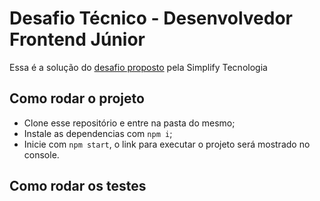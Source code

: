 # Desafio Técnico - Desenvolvedor Frontend Júnior

Essa é a solução do [desafio proposto](https://github.com/simplify-tec/desafio-frontend-jr) pela Simplify Tecnologia

## Como rodar o projeto
- Clone esse repositório e entre na pasta do mesmo;
- Instale as dependencias com ```npm i```;
- Inicie com ```npm start```, o link para executar o projeto será mostrado no console.

## Como rodar os testes